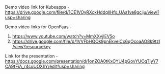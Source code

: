 Demo video link for Kubeapps - https://drive.google.com/file/d/1CE1VOyRXoxHddqIlHfx_UAa1ve8gciju/view?usp=sharing

Demo video links for OpenFaas - 
1. https://www.youtube.com/watch?v=MmXXvjlEV5o
2. https://drive.google.com/file/d/1VVFbHQOk9pnEkvelCx6qOcoaAO8k9tzl/view?resourcekey

Link for the presentation - https://docs.google.com/presentation/d/1onZOA0tKxOYU4pGovYUCqTjyY7CA9fFiA_r4cuUOXhY/edit?usp=sharing
